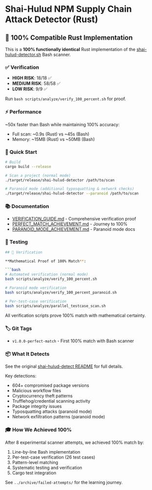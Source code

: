 # Shai-Hulud NPM Supply Chain Attack Detector (Rust)

## 🎯 100% Compatible Rust Implementation

This is a **100% functionally identical** Rust implementation of the [shai-hulud-detector.sh](../shai-hulud-detect/) Bash scanner.

### ✅ Verification

- **HIGH RISK**: 18/18 ✅
- **MEDIUM RISK**: 58/58 ✅  
- **LOW RISK**: 9/9 ✅

Run `bash scripts/analyze/verify_100_percent.sh` for proof.

### ⚡ Performance

~50x faster than Bash while maintaining 100% accuracy:
- Full scan: ~0.9s (Rust) vs ~45s (Bash)
- Memory: ~15MB (Rust) vs ~50MB (Bash)

### 🚀 Quick Start

```bash
# Build
cargo build --release

# Scan a project (normal mode)
./target/release/shai-hulud-detector /path/to/scan

# Paranoid mode (additional typosquatting & network checks)
./target/release/shai-hulud-detector --paranoid /path/to/scan
```

### 📚 Documentation

- [VERIFICATION_GUIDE.md](VERIFICATION_GUIDE.md) - Comprehensive verification proof
- [PERFECT_MATCH_ACHIEVEMENT.md](PERFECT_MATCH_ACHIEVEMENT.md) - Journey to 100%
- [PARANOID_MODE_ACHIEVEMENT.md](PARANOID_MODE_ACHIEVEMENT.md) - Paranoid mode docs

### 🧪 Testing

```bash
## 🧪 Verification

**Mathematical Proof of 100% Match**:

```bash
# Automated verification (normal mode)
bash scripts/analyze/verify_100_percent.sh

# Paranoid mode verification
bash scripts/analyze/verify_100_percent_paranoid.sh

# Per-test-case verification
bash scripts/analyze/parallel_testcase_scan.sh
```

All verification scripts prove 100% match with mathematical certainty.

### 🏷️ Git Tags

- `v1.0.0-perfect-match` - First 100% match with Bash scanner

### 📦 What It Detects

See the original [shai-hulud-detect README](../shai-hulud-detect/README.md) for full details.

Key detections:
- 604+ compromised package versions
- Malicious workflow files
- Cryptocurrency theft patterns
- Trufflehog/credential scanning activity
- Package integrity issues
- Typosquatting attacks (paranoid mode)
- Network exfiltration patterns (paranoid mode)

### 🎓 How We Achieved 100%

After 8 experimental scanner attempts, we achieved 100% match by:
1. Line-by-line Bash implementation
2. Per-test-case verification (26 test cases)
3. Pattern-level matching
4. Systematic testing and verification
5. Cargo test integration

See `../archive/failed-attempts/` for the learning journey.
